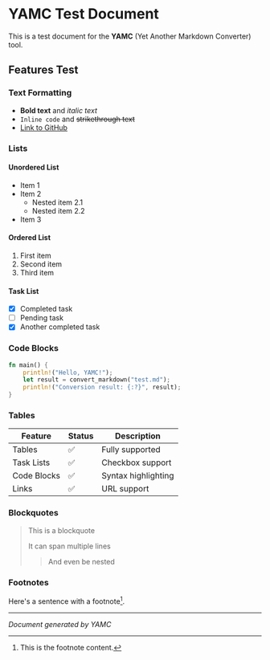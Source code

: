 # YAMC Test Document

This is a test document for the **YAMC** (Yet Another Markdown Converter) tool.

## Features Test

### Text Formatting

- **Bold text** and *italic text*
- `Inline code` and ~~strikethrough text~~
- [Link to GitHub](https://github.com)

### Lists

#### Unordered List
- Item 1
- Item 2
  - Nested item 2.1
  - Nested item 2.2
- Item 3

#### Ordered List
1. First item
2. Second item
3. Third item

#### Task List
- [x] Completed task
- [ ] Pending task
- [x] Another completed task

### Code Blocks

```rust
fn main() {
    println!("Hello, YAMC!");
    let result = convert_markdown("test.md");
    println!("Conversion result: {:?}", result);
}
```

### Tables

| Feature | Status | Description |
|---------|--------|-------------|
| Tables | ✅ | Fully supported |
| Task Lists | ✅ | Checkbox support |
| Code Blocks | ✅ | Syntax highlighting |
| Links | ✅ | URL support |

### Blockquotes

> This is a blockquote
> 
> It can span multiple lines
> 
> > And even be nested

### Footnotes

Here's a sentence with a footnote[^1].

[^1]: This is the footnote content.

---

*Document generated by YAMC* 